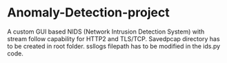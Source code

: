 # Anomaly-Detection-project

A custom GUI based NIDS (Network Intrusion Detection System) with stream follow capability for HTTP2 and TLS/TCP. Savedpcap directory has to be created in root folder. ssllogs filepath has to be modified in the ids.py code.

